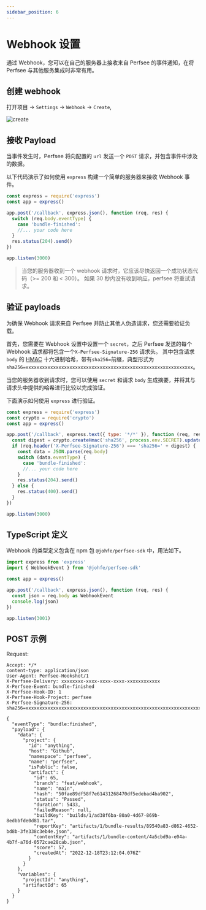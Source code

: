 ```yaml
---
sidebar_position: 6
---
```


# Webhook 设置

通过 Webhook，您可以在自己的服务器上接收来自 Perfsee 的事件通知，在将 Perfsee 与其他服务集成时非常有用。

## 创建 webhook

打开项目 -> `Settings` -> `Webhook` -> `Create`,

![create](/settings/create-webhook.png)

## 接收 Payload

当事件发生时，Perfsee 将向配置的 `url` 发送一个 `POST` 请求，并包含事件中涉及的数据。

以下代码演示了如何使用 `express` 构建一个简单的服务器来接收 Webhook 事件。

```js
const express = require('express')
const app = express()

app.post('/callback', express.json(), function (req, res) {
  switch (req.body.eventType) {
    case 'bundle-finished':
    //... your code here
  }
  res.status(204).send()
})

app.listen(3000)
```

> 当您的服务器收到一个 webhook 请求时，它应该尽快返回一个成功状态代码（>= 200 和 < 300）。 如果 30 秒内没有收到响应，perfsee 将重试请求。

## 验证 payloads

为确保 Webhook 请求来自 Perfsee 并防止其他人伪造请求，您还需要验证负载。

首先，您需要在 Webhook 设置中设置一个 `secret`，之后 Perfsee 发送的每个 Webhook 请求都将包含一个`X-Perfsee-Signature-256` 请求头。 其中包含请求 `body` 的 [HMAC](https://en.wikipedia.org/wiki/HMAC) 十六进制哈希，带有`sha256=`前缀，典型形式为`sha256=xxxxxxxxxxxxxxxxxxxxxxxxxxxxxxxxxxxxxxxxxxxxxxxxxxxxxxxxxxxxx`。

当您的服务器收到请求时，您可以使用 `secret` 和请求 `body` 生成摘要，并将其与请求头中提供的哈希进行比较以完成验证。

下面演示如何使用 `express` 进行验证。

```js
const express = require('express')
const crypto = require('crypto')
const app = express()

app.post('/callback', express.text({ type: '*/*' }), function (req, res) {
  const digest = crypto.createHmac('sha256', process.env.SECRET).update(req.body).digest('hex')
  if (req.header('X-Perfsee-Signature-256') === 'sha256=' + digest) {
    const data = JSON.parse(req.body)
    switch (data.eventType) {
      case 'bundle-finished':
      //... your code here
    }
    res.status(204).send()
  } else {
    res.status(400).send()
  }
})

app.listen(3000)
```

## TypeScript 定义

Webhook 的类型定义包含在 npm 包 `@johfe/perfsee-sdk` 中，用法如下。

```ts
import express from 'express'
import { WebhookEvent } from '@johfe/perfsee-sdk'

const app = express()

app.post('/callback', express.json(), function (req, res) {
  const json = req.body as WebhookEvent
  console.log(json)
})

app.listen(3001)
```

## POST 示例

Request:

```
Accept: */*
content-type: application/json
User-Agent: Perfsee-Hookshot/1
X-Perfsee-Delivery: xxxxxxxx-xxxx-xxxx-xxxx-xxxxxxxxxxxx
X-Perfsee-Event: bundle-finished
X-Perfsee-Hook-ID: 1
X-Perfsee-Hook-Project: perfsee
X-Perfsee-Signature-256: sha256=xxxxxxxxxxxxxxxxxxxxxxxxxxxxxxxxxxxxxxxxxxxxxxxxxxxxxxxxxxxxxxxx

{
  "eventType": "bundle:finished",
  "payload": {
    "data": {
      "project": {
        "id": "anything",
        "host": "Github",
        "namespace": "perfsee",
        "name": "perfsee",
        "isPublic": false,
        "artifact": {
          "id": 65,
          "branch": "feat/webhook",
          "name": "main",
          "hash": "50fae89df58f7e61431268470df5edebad4ba902",
          "status": "Passed",
          "duration": 5433,
          "failedReason": null,
          "buildKey": "builds/1/ad38f6ba-80a0-4d67-869b-8edbbfde0d81.tar",
          "reportKey": "artifacts/1/bundle-results/89540a83-d862-4652-bd8b-3fe338c3eb4e.json",
          "contentKey": "artifacts/1/bundle-content/4a5cbd9a-e04a-4b7f-a76d-0572cae28cab.json",
          "score": 57,
          "createdAt": "2022-12-18T23:12:04.076Z"
        }
      }
    },
    "variables": {
      "projectId": "anything",
      "artifactId": 65
    }
  }
}
```
